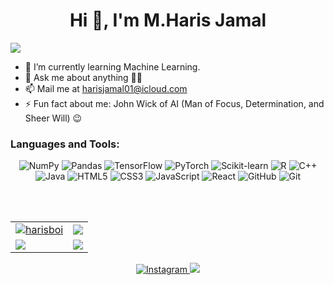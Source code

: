 <!--
**heheboi/heheboi** is a ✨ _special_ ✨ repository because its `README.md` (this file) appears on your GitHub profile.

Here are some ideas to get you started:

- 🔭 I’m currently working on ...
- 🌱 I’m currently learning Express, NodeJs, Express, MongoDB
- 👯 I’m looking to collaborate on ...
- 🤔 I’m looking for help with ...
- 💬 Ask me about ...
- 📫 How to reach me: ...
- 😄 Pronouns: ...
- ⚡ Fun fact: ...
-->

<h1 align="center">Hi 👋, I'm M.Haris Jamal</h1>
<img src="https://user-images.githubusercontent.com/73097560/115834477-dbab4500-a447-11eb-908a-139a6edaec5c.gif">


- 🌱 I’m currently learning Machine Learning. 
- 💬 Ask me about anything 👨‍💻
- 📫 Mail me at [harisjamal01@icloud.com](mailto:harisjamal01@icloud.com)
- ⚡ Fun fact about me: John Wick of AI (Man of Focus, Determination, and Sheer Will) 😉


<h3 align="left">Languages and Tools:</h3>
<p align="center"> 
 <img alt="NumPy" src="https://img.shields.io/badge/NumPy-%23000000.svg?&style=for-the-badge&logo=numpy"/>
 <img alt="Pandas" src="https://img.shields.io/badge/Pandas-%231F77B4.svg?&style=for-the-badge&logo=pandas"/>
 <img alt="TensorFlow" src="https://img.shields.io/badge/TensorFlow-AB32CD.svg?&style=for-the-badge&logo=tensorflow"/>
 <img alt="PyTorch" src="https://img.shields.io/badge/PyTorch-E4572B.svg?&style=for-the-badge&logo=pytorch"/>
 <img alt="Scikit-learn" src="https://img.shields.io/badge/Scikit-learn-%23D95B43.svg?&style=for-the-badge&logo=scikit-learn"/>
 <img alt="R" src="https://img.shields.io/badge/R-%23198CE7.svg?&style=for-the-badge&logo=r-lang"/>
 <img alt="C++" src="https://img.shields.io/badge/C%2B%2B-00599C.svg?&style=for-the-badge&logo=c%2B%2B"/>
 <img alt="Java" src="https://img.shields.io/badge/Java-DF0030.svg?&style=for-the-badge&logo=java"/>
 <img alt="HTML5" src="https://img.shields.io/badge/html5-%23E34F26.svg?&style=for-the-badge&logo=html5&logoColor=white"/>
 <img alt="CSS3" src="https://img.shields.io/badge/css3-%231572B6.svg?&style=for-the-badge&logo=css3&logoColor=white"/>
 <img alt="JavaScript" src="https://img.shields.io/badge/javascript-%23323330.svg?&style=for-the-badge&logo=javascript&logoColor=%23F7DF1E"/>
 <img alt="React" src="https://img.shields.io/badge/react-%2320232a.svg?&style=for-the-badge&logo=react&logoColor=%2361DAFB"/>
 <img alt="GitHub" src="https://img.shields.io/badge/github-%23121011.svg?&style=for-the-badge&logo=github&logoColor=white"/>
 <img alt="Git" src="https://img.shields.io/badge/git-%23F05033.svg?&style=for-the-badge&logo=git&logoColor=white"/>
</p>



<br/> <br/>

<table>
 <tr>
  <td>
   <a href="https://www.github.com/harisboi">
   <img src="https://github-readme-stats.vercel.app/api?username=harisboi&show_icons=true&theme=tokyonight&count_private=true&hide_border=true" alt="harisboi" />
   </a>
  </td>
  <td> 
   <a href="https://www.github.com/harisboi">
    <img src ="http://github-readme-streak-stats.herokuapp.com?user=harisboi&hide_border=true&theme=tokyonight" />
   </a>
  </td>
 </tr>
 <tr>
  <td>
   <a href="https://www.github.com/harisboi">
    <img src ="https://github-readme-stats.vercel.app/api/top-langs/?username=harisboi&langs_count=8&layout=compact&theme=tokyonight&hide_border=true" />
   </a>
  </td>
   <td>
    <a href="https://www.github.com/harisboi">
    <img src ="https://github-readme-stats.vercel.app/api/pin/?username=harisboi&repo=javascript-mini-projects&theme=tokyonight&show_icons=true&hide_border=true" />
   </a>
  </td>
 </tr>
</table>
<p align="center"> 
 <a href="https://www.instagram.com/hehebrooo">
  <img alt="Instagram" src="https://img.shields.io/badge/hehebrooo-%23E4405F.svg?&style=for-the-badge&logo=Instagram&logoColor=white"/>
 </a>
   
<a href="https://linkedin.com/in/heheboi">
 <img src="https://img.shields.io/badge/linkedin-%230077B5.svg?&style=for-the-badge&logo=linkedin&logoColor=white">
</a>

</p>
